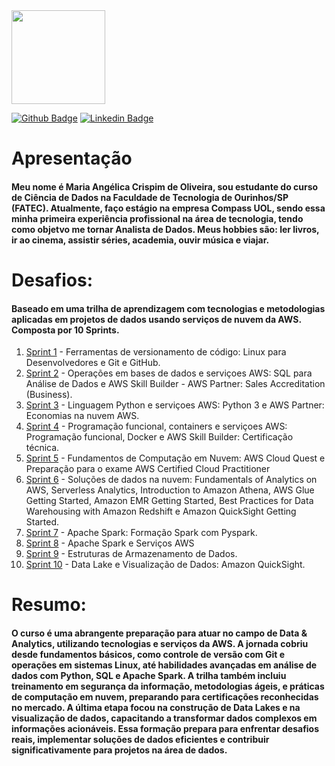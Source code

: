 
<img src="https://avatars.githubusercontent.com/u/142120467?v=4" width="150">

[![Github Badge](https://img.shields.io/badge/-Github-000?style=flat-square&logo=Github&logoColor=white&link=https://github.com/)](https://github.com/mariaangelicaoliveira)
[![Linkedin Badge](https://img.shields.io/badge/-LinkedIn-blue?style=flat-square&logo=Linkedin&logoColor=white&link=https://www.linkedin.com/in/mariaangelicaoliveira/)](https://www.linkedin.com/in/mariaangelicaoliveira/)

# Apresentação
#### Meu nome é Maria Angélica Crispim de Oliveira, sou estudante do curso de Ciência de Dados na Faculdade de Tecnologia de Ourinhos/SP (FATEC). Atualmente, faço estágio na empresa Compass UOL, sendo essa minha primeira experiência profissional na área de tecnologia, tendo como objetvo me tornar Analista de Dados. Meus hobbies são: ler livros, ir ao cinema, assistir séries, academia, ouvir música e viajar.


# Desafios: 
#### Baseado em uma trilha de aprendizagem com tecnologias e metodologias aplicadas em projetos de dados usando serviços de nuvem da AWS. Composta por 10 Sprints.

1. [Sprint 1](Sprint_1/README.md) -  Ferramentas de versionamento de código: Linux para Desenvolvedores e Git e GitHub.
2. [Sprint 2](Sprint_2/README.md) - Operações em bases de dados e serviçoes AWS: SQL para Análise de Dados e AWS Skill Builder - AWS Partner: Sales Accreditation (Business).
3. [Sprint 3](Sprint_3/README.md) -  Linguagem Python e serviçoes AWS: Python 3 e AWS Partner: Economias na nuvem AWS.
4. [Sprint 4](Sprint_4/README.md) - Programação funcional, containers e serviçoes AWS: Programação funcional, Docker e AWS Skill Builder: Certificação técnica.
5. [Sprint 5](Sprint_5/README.md) - Fundamentos de Computação em Nuvem: AWS Cloud Quest e Preparação para o exame AWS Certified Cloud Practitioner
6. [Sprint 6](Sprint_6/README.md) - Soluções de dados na nuvem: Fundamentals of Analytics on AWS, Serverless Analytics, Introduction to Amazon Athena, AWS Glue Getting Started, Amazon EMR Getting Started, Best Practices for Data Warehousing with Amazon Redshift e Amazon QuickSight Getting Started.
7. [Sprint 7](Sprint_7/README.md) - Apache Spark: Formação Spark com Pyspark.
8. [Sprint 8](Sprint_8/README.md) - Apache Spark e Serviços AWS
9. [Sprint 9](Sprint_9/README.md) - Estruturas de Armazenamento de Dados.
10. [Sprint 10](Sprint_10/README.md) - Data Lake e Visualização de Dados: Amazon QuickSight.


# Resumo:
#### O curso é uma abrangente preparação para atuar no campo de Data & Analytics, utilizando tecnologias e serviços da AWS. A jornada cobriu desde fundamentos básicos, como controle de versão com Git e operações em sistemas Linux, até habilidades avançadas em análise de dados com Python, SQL e Apache Spark. A trilha também incluiu treinamento em segurança da informação, metodologias ágeis, e práticas de computação em nuvem, preparando para certificações reconhecidas no mercado. A última etapa focou na construção de Data Lakes e na visualização de dados, capacitando a transformar dados complexos em informações acionáveis. Essa formação prepara para enfrentar desafios reais, implementar soluções de dados eficientes e contribuir significativamente para projetos na área de dados.

